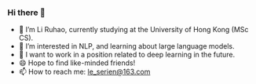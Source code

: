 ### Hi there 👋
- 🌱 I’m Li Ruhao, currently studying at the University of Hong Kong (MSc CS).
- 👯 I’m interested in NLP, and learning about large language models.
- 🔭 I want to work in a position related to deep learning in the future.
- 😄 Hope to find like-minded friends!
- 📫 How to reach me: le_serien@163.com
<!--
**Tonikroosliruhao/Tonikroosliruhao** is a ✨ _special_ ✨ repository because its `README.md` (this file) appears on your GitHub profile.

Here are some ideas to get you started:

- 🔭 I’m currently working on ...
- 🌱 I’m currently learning ...
- 👯 I’m looking to collaborate on ...
- 🤔 I’m looking for help with ...
- 💬 Ask me about ...
- 📫 How to reach me: ...
- 😄 Pronouns: ...
- ⚡ Fun fact: ...
-->
